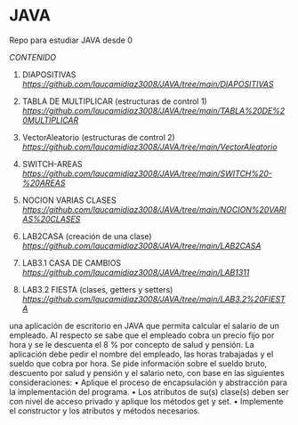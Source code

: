 # JAVA
Repo para estudiar JAVA desde 0

*CONTENIDO*

1. DIAPOSITIVAS *https://github.com/laucamidiaz3008/JAVA/tree/main/DIAPOSITIVAS*

2. TABLA DE MULTIPLICAR (estructuras de control 1) *https://github.com/laucamidiaz3008/JAVA/tree/main/TABLA%20DE%20MULTIPLICAR*

3. VectorAleatorio (estructuras de control 2) *https://github.com/laucamidiaz3008/JAVA/tree/main/VectorAleatorio* 

4. SWITCH-AREAS *https://github.com/laucamidiaz3008/JAVA/tree/main/SWITCH%20-%20AREAS* 

5. NOCION VARIAS CLASES *https://github.com/laucamidiaz3008/JAVA/tree/main/NOCION%20VARIAS%20CLASES* 

6. LAB2CASA (creación de una clase) *https://github.com/laucamidiaz3008/JAVA/tree/main/LAB2CASA* 

7. LAB3.1 CASA DE CAMBIOS *https://github.com/laucamidiaz3008/JAVA/tree/main/LAB1311*

8. LAB3.2 FIESTA (clases, getters y setters) *https://github.com/laucamidiaz3008/JAVA/tree/main/LAB3.2%20FIESTA*
 



 una aplicación de escritorio en JAVA que permita calcular el salario de un empleado. Al respecto se sabe que el empleado cobra un precio fijo por hora y se le descuenta el 8 % por concepto de salud y pensión. La aplicación debe pedir el nombre del empleado, las horas trabajadas y el sueldo que cobra por hora. Se pide información sobre el sueldo bruto, descuento por salud y pensión y el salario neto, con base en las siguientes consideraciones:
• Aplique el proceso de encapsulación y abstracción para la implementación
del programa.
• Los atributos de su(s) clase(s) deben ser con nivel de acceso privado y
aplique los métodos get y set.
• Implemente el constructor y los atributos y métodos necesarios.
